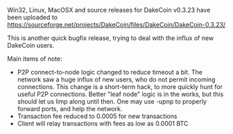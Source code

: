 Win32, Linux, MacOSX and source releases for DakeCoin v0.3.23 have been uploaded to
https://sourceforge.net/projects/DakeCoin/files/DakeCoin/DakeCoin-0.3.23/

This is another quick bugfix release, trying to deal with the influx of new DakeCoin users.

Main items of note:

* P2P connect-to-node logic changed to reduce timeout a bit.  The network saw a huge influx of new users, who do not permit incoming connections.  This change is a short-term hack, to more quickly hunt for useful P2P connections.  Better "leaf node" logic is in the works, but this should let us limp along until then.  One may use -upnp to properly forward ports, and help the network.
* Transaction fee reduced to 0.0005 for new transactions
* Client will relay transactions with fees as low as 0.0001 BTC
